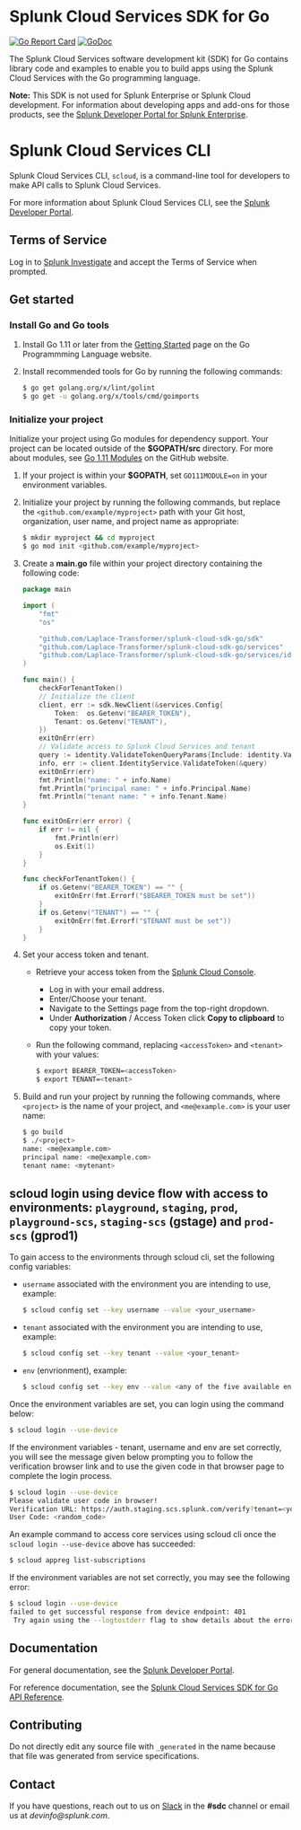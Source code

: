 # Splunk Cloud Services SDK for Go
[![Go Report Card](https://goreportcard.com/badge/github.com/Laplace-Transformer/splunk-cloud-sdk-go)](https://goreportcard.com/report/github.com/Laplace-Transformer/splunk-cloud-sdk-go) 
[![GoDoc](https://godoc.org/github.com/Laplace-Transformer/splunk-cloud-sdk-go?status.svg)](https://godoc.org/github.com/Laplace-Transformer/splunk-cloud-sdk-go)

The Splunk Cloud Services software development kit (SDK) for Go contains library code and examples to enable you to build apps using the Splunk Cloud Services with the Go programming language.

**Note:** This SDK is not used for Splunk Enterprise or Splunk Cloud development. For information about developing apps and add-ons for those products, see the [Splunk Developer Portal for Splunk Enterprise](https://dev.splunk.com/enterprise/).

# Splunk Cloud Services CLI

Splunk Cloud Services CLI, `scloud`, is a command-line tool for developers to make API calls to Splunk Cloud Services.

For more information about Splunk Cloud Services CLI, see the [Splunk Developer Portal](https://dev.splunk.com/scs/docs/overview/tools/tools_scloud).

## Terms of Service

Log in to [Splunk Investigate](https://si.scp.splunk.com/) and accept the Terms of Service when prompted.

## Get started


### Install Go and Go tools

1. Install Go 1.11 or later from the [Getting Started](https://golang.org/doc/install) page on the Go Programmming Language website.

2. Install recommended tools for Go by running the following commands:

    ```bash
    $ go get golang.org/x/lint/golint
    $ go get -u golang.org/x/tools/cmd/goimports
    ```


### Initialize your project

Initialize your project using Go modules for dependency support. Your project can be located outside of the **$GOPATH/src** directory. For more about modules, see [Go 1.11 Modules](https://github.com/golang/go/wiki/Modules) on the GitHub website.

1. If your project is within your **$GOPATH**, set `GO111MODULE=on` in your environment variables.

2. Initialize your project by running the following commands, but replace the `<github.com/example/myproject>` path with your Git host, organization, user name, and project name as appropriate:

    ```bash
    $ mkdir myproject && cd myproject
    $ go mod init <github.com/example/myproject>
    ```

3. Create a **main.go** file within your project directory containing the following code:

    ```go
    package main

    import (
        "fmt"
        "os"

        "github.com/Laplace-Transformer/splunk-cloud-sdk-go/sdk"
        "github.com/Laplace-Transformer/splunk-cloud-sdk-go/services"
        "github.com/Laplace-Transformer/splunk-cloud-sdk-go/services/identity"
    )

    func main() {
        checkForTenantToken()
        // Initialize the client
        client, err := sdk.NewClient(&services.Config{
            Token:  os.Getenv("BEARER_TOKEN"),
            Tenant: os.Getenv("TENANT"),
        })
        exitOnErr(err)
        // Validate access to Splunk Cloud Services and tenant
        query := identity.ValidateTokenQueryParams{Include: identity.ValidateTokeninclude{"principal", "tenant"}}
        info, err := client.IdentityService.ValidateToken(&query)
        exitOnErr(err)
        fmt.Println("name: " + info.Name)
        fmt.Println("principal name: " + info.Principal.Name)
        fmt.Println("tenant name: " + info.Tenant.Name)
    }

    func exitOnErr(err error) {
        if err != nil {
            fmt.Println(err)
            os.Exit(1)
        }
    }

    func checkForTenantToken() {
        if os.Getenv("BEARER_TOKEN") == "" {
            exitOnErr(fmt.Errorf("$BEARER_TOKEN must be set"))
        }
        if os.Getenv("TENANT") == "" {
            exitOnErr(fmt.Errorf("$TENANT must be set"))
        }
    }
    ```

4. Set your access token and tenant.

    -  Retrieve your access token from the [Splunk Cloud Console](https://console.scp.splunk.com).
       -  Log in with your email address. 
       -  Enter/Choose your tenant.
       -  Navigate to the Settings page from the top-right dropdown.
       -  Under **Authorization** / Access Token click **Copy to clipboard** to copy your token.
    -  Run the following command, replacing `<accessToken>` and `<tenant>` with your values:

        ```bash
        $ export BEARER_TOKEN=<accessToken>
        $ export TENANT=<tenant>
        ```

5. Build and run your project by running the following commands, where `<project>` is the name of your project, and `<me@example.com>` is your user name:

    ```bash
    $ go build
    $ ./<project>
    name: <me@example.com>
    principal name: <me@example.com>
    tenant name: <mytenant>
    ```

## scloud login using device flow with access to environments: `playground`, `staging`, `prod`, `playground-scs`, `staging-scs` (gstage) and `prod-scs` (gprod1)
To gain access to the environments through scloud cli, set the following config variables:
- `username` associated with the environment you are intending to use, example: 
   ```bash
   $ scloud config set --key username --value <your_username>
   ```
   
- `tenant` associated with the environment you are intending to use, example: 
   ```bash
   $ scloud config set --key tenant --value <your_tenant>
   ``` 

- `env` (envrionment), example:
   ```bash
   $ scloud config set --key env --value <any of the five available environments: `playground`, `staging`, `prod`, `playground-scs`, `staging-scs` (gstage) or `prod-scs` (gprod1)>
   ```

Once the environment variables are set, you can login using the command below:
```bash
$ scloud login --use-device
```

If the environment variables - tenant, username and env are set correctly, you will see the message given below prompting
you to follow the verification browser link and to use the given code in that browser page to complete the login process.
```bash
$ scloud login --use-device
Please validate user code in browser!
Verification URL: https://auth.staging.scs.splunk.com/verify?tenant=<your_set_tenant> 
User Code: <random_code>
```

An example command to access core services using scloud cli once the `scloud login --use-device` above has succeeded:
```bash
$ scloud appreg list-subscriptions
```

If the environment variables are not set correctly, you may see the following error:
```bash 
$ scloud login --use-device
failed to get successful response from device endpoint: 401
 Try again using the --logtostderr flag to show details about the error.
```

## Documentation
For general documentation, see the [Splunk Developer Portal](https://dev.splunk.com/scs/).

For reference documentation, see the [Splunk Cloud Services SDK for Go API Reference](https://dev.splunk.com/scs/reference/sdk/splunk-cloud-sdk-go).

## Contributing

Do not directly edit any source file with `_generated` in the name because that file was generated from service specifications.

## Contact
If you have questions, reach out to us on [Slack](https://splunkdevplatform.slack.com) in the **#sdc** channel or email us at _devinfo@splunk.com_.
